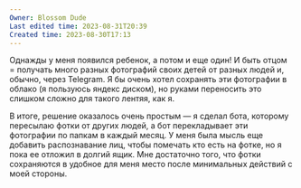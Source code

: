```yaml
---
Owner: Blossom Dude
Last edited time: 2023-08-31T20:39
Created time: 2023-08-30T17:13
---
```

Однажды у меня появился ребенок, а потом и еще один! И быть отцом = получать много разных фотографий своих детей от разных людей и, обычно, через Telegram. Я бы очень хотел сохранять эти фотографии в облако (я пользуюсь яндекс диском), но руками переносить это слишком сложно для такого лентяя, как я.

В итоге, решение оказалось очень простым — я сделал бота, которому пересылаю фотки от других людей, а бот перекладывает эти фотографии по папкам в каждый месяц. У меня была мысль еще добавить распознавание лиц, чтобы помечать кто есть на фотке, но я пока ее отложил в долгий ящик. Мне достаточно того, что фотки сохраняются в удобное для меня место после минимальных действий с моей стороны.